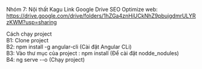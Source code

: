 Nhóm 7: Nội thất Kagu
Link Google Drive SEO Optimize web:
https://drive.google.com/drive/folders/1hZGa4znHiUCkNhZ9pbujgdmrULYRzKWM?usp=sharing

Cách chạy project </br>
B1: Clone project </br>
B2: npm install -g angular-cli (Cài đặt Angular CLi) </br>
B3: Vào thư mục của project : npm install (Để cài đặt nodde_nodules) </br>
B4: ng serve --o (Chạy project) </br>
